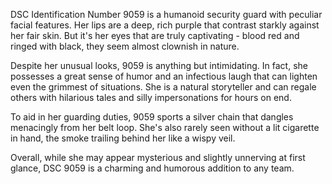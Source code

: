 DSC Identification Number 9059 is a humanoid security guard with peculiar facial features. Her lips are a deep, rich purple that contrast starkly against her fair skin. But it's her eyes that are truly captivating - blood red and ringed with black, they seem almost clownish in nature.

Despite her unusual looks, 9059 is anything but intimidating. In fact, she possesses a great sense of humor and an infectious laugh that can lighten even the grimmest of situations. She is a natural storyteller and can regale others with hilarious tales and silly impersonations for hours on end.

To aid in her guarding duties, 9059 sports a silver chain that dangles menacingly from her belt loop. She's also rarely seen without a lit cigarette in hand, the smoke trailing behind her like a wispy veil.

Overall, while she may appear mysterious and slightly unnerving at first glance, DSC 9059 is a charming and humorous addition to any team.